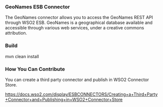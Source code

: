 ### GeoNames ESB Connector

The GeoNames connector allows you to access the GeoNames REST API through WSO2 ESB. GeoNames is
a geographical database available and accessible through various web services, under a creative commons attribution.

### Build

mvn clean install

### How You Can Contribute
You can create a third party connector and publish in WSO2 Connector Store.

https://docs.wso2.com/display/ESBCONNECTORS/Creating+a+Third+Party+Connector+and+Publishing+in+WSO2+Connector+Store
